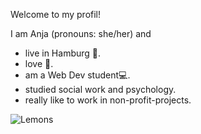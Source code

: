 Welcome to my profil!

I am Anja (pronouns: she/her) and
- live in Hamburg 📍.
- love 🍋.
- am a Web Dev student💻.
- studied social work and psychology.
- really like to work in non-profit-projects.

![Lemons](https://images.unsplash.com/photo-1605185189315-fc269c231e41?q=80&w=2070&auto=format&fit=crop&ixlib=rb-4.0.3&ixid=M3wxMjA3fDB8MHxwaG90by1wYWdlfHx8fGVufDB8fHx8fA%3D%3D)
